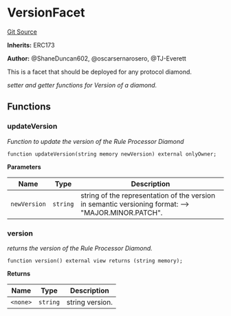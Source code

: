# VersionFacet
[Git Source](https://github.com/thrackle-io/tron/blob/3cbe4e765eb8a4f99ff305a3831acec21bbc5481/src/protocol/diamond/VersionFacet.sol)

**Inherits:**
ERC173

**Author:**
@ShaneDuncan602, @oscarsernarosero, @TJ-Everett

This is a facet that should be deployed for any protocol diamond.

*setter and getter functions for Version of a diamond.*


## Functions
### updateVersion

*Function to update the version of the Rule Processor Diamond*


```solidity
function updateVersion(string memory newVersion) external onlyOwner;
```
**Parameters**

|Name|Type|Description|
|----|----|-----------|
|`newVersion`|`string`|string of the representation of the version in semantic versioning format: --> "MAJOR.MINOR.PATCH".|


### version

*returns the version of the Rule Processor Diamond.*


```solidity
function version() external view returns (string memory);
```
**Returns**

|Name|Type|Description|
|----|----|-----------|
|`<none>`|`string`|string version.|



